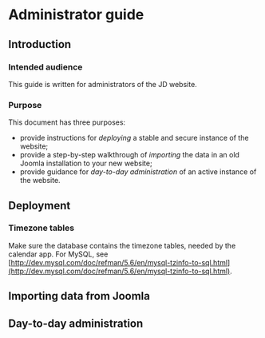 # Administrator guide

## Introduction

### Intended audience

This guide is written for administrators of the JD website.

### Purpose

This document has three purposes:
* provide instructions for *deploying* a stable and secure instance of the website;
* provide a step-by-step walkthrough of *importing* the data in an old Joomla installation to your new website;
* provide guidance for *day-to-day administration* of an active instance of the website.

## Deployment


### Timezone tables

Make sure the database contains the timezone tables, needed by the calendar app. 
For MySQL, see [http://dev.mysql.com/doc/refman/5.6/en/mysql-tzinfo-to-sql.html](http://dev.mysql.com/doc/refman/5.6/en/mysql-tzinfo-to-sql.html).

## Importing data from Joomla

## Day-to-day administration 
